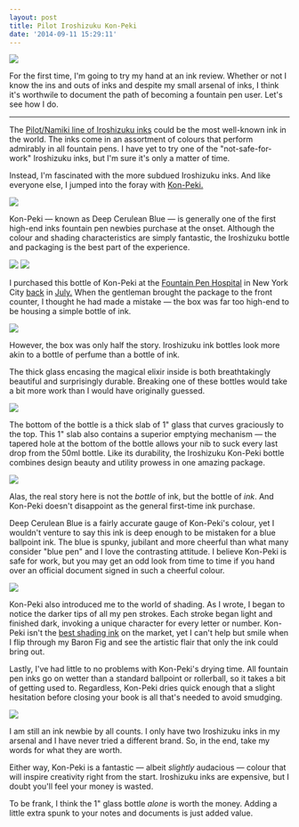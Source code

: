```yaml
---
layout: post
title: Pilot Iroshizuku Kon-Peki
date: '2014-09-11 15:29:11'
---
```


![](/media/images/2014/Sep/P9080688.jpg)

For the first time, I'm going to try my hand at an ink review. Whether or not I know the ins and outs of inks and despite my small arsenal of inks, I think it's worthwile to document the path of becoming a fountain pen user. Let's see how I do.

---

The [Pilot/Namiki line of Iroshizuku inks](http://www.namiki.com/parts/iroshizuku.php) could be the most well-known ink in the world. The inks come in an assortment of colours that perform admirably in all fountain pens. I have yet to try one of the "not-safe-for-work" Iroshizuku inks, but I'm sure it's only a matter of time.

Instead, I'm fascinated with the more subdued Iroshizuku inks. And like everyone else, I jumped into the foray with [Kon-Peki.](http://www.amazon.com/gp/product/B003MVKFRW/ref=as_li_qf_sp_asin_il_tl?ie=UTF8&camp=1789&creative=9325&creativeASIN=B003MVKFRW&linkCode=as2&tag=thenews02-20&linkId=37G76CB3VQNQQWA4)

![](/media/images/2014/Sep/P9080701-2.jpg)

Kon-Peki — known as Deep Cerulean Blue — is generally one of the first high-end inks fountain pen newbies purchase at the onset. Although the colour and shading characteristics are simply fantastic, the Iroshizuku bottle and packaging is the best part of the experience.

![](/media/images/2014/Sep/P9080627.jpg)
![](/media/images/2014/Sep/P9080635.jpg)

I purchased this bottle of Kon-Peki at the [Fountain Pen Hospital](http://www.fountainpenhospital.com) in New York City [back](http://www.thenewsprint.co/2014/07/23/new-york-2014-part-1/) in [July.](http://www.thenewsprint.co/2014/07/25/new-york-2014-part-2/) When the gentleman brought the package to the front counter, I thought he had made a mistake — the box was far too high-end to be housing a simple bottle of ink.

![](/media/images/2014/Sep/P9080646.jpg)

However, the box was only half the story. Iroshizuku ink bottles look more akin to a bottle of perfume than a bottle of ink. 

The thick glass encasing the magical elixir inside is both breathtakingly beautiful and surprisingly durable. Breaking one of these bottles would take a bit more work than I would have originally guessed.

![](/media/images/2014/Sep/P9080674.jpg)

The bottom of the bottle is a thick slab of 1" glass that curves graciously to the top. This 1" slab also contains a superior emptying mechanism — the tapered hole at the bottom of the bottle allows your nib to suck every last drop from the 50ml bottle. Like its durability, the Iroshizuku Kon-Peki bottle combines design beauty and utility prowess in one amazing package.

![](/media/images/2014/Sep/P9080699.jpg)

Alas, the real story here is not the *bottle* of ink, but the bottle of *ink*. And Kon-Peki doesn't disappoint as the general first-time ink purchase. 

Deep Cerulean Blue is a fairly accurate gauge of Kon-Peki's colour, yet I wouldn't venture to say this ink is deep enough to be mistaken for a blue ballpoint ink. The blue is spunky, jubilant and more cheerful than what many consider "blue pen" and I love the contrasting attitude. I believe Kon-Peki is safe for work, but you may get an odd look from time to time if you hand over an official document signed in such a cheerful colour.

![](/media/images/2014/Sep/P9080711.jpg)

Kon-Peki also introduced me to the world of shading. As I wrote, I began to notice the darker tips of all my pen strokes. Each stroke began light and finished dark, invoking a unique character for every letter or number. Kon-Peki isn't the [best shading ink](http://www.penaddict.com/blog/2013/4/22/noodlers-apache-sunset-ink-review) on the market, yet I can't help but smile when I flip through my Baron Fig and see the artistic flair that only the ink could bring out.

Lastly, I've had little to no problems with Kon-Peki's drying time. All fountain pen inks go on wetter than a standard ballpoint or rollerball, so it takes a bit of getting used to. Regardless, Kon-Peki dries quick enough that a slight hesitation before closing your book is all that's needed to avoid smudging.

![](/media/images/2014/Sep/P9080601.jpg)

I am still an ink newbie by all counts. I only have two Iroshizuku inks in my arsenal and I have never tried a different brand. So, in the end, take my words for what they are worth.

Either way, Kon-Peki is a fantastic — albeit *slightly* audacious — colour that will inspire creativity right from the start. Iroshizuku inks are expensive, but I doubt you'll feel your money is wasted.

To be frank, I think the 1" glass bottle *alone* is worth the money. Adding a little extra spunk to your notes and documents is just added value.
